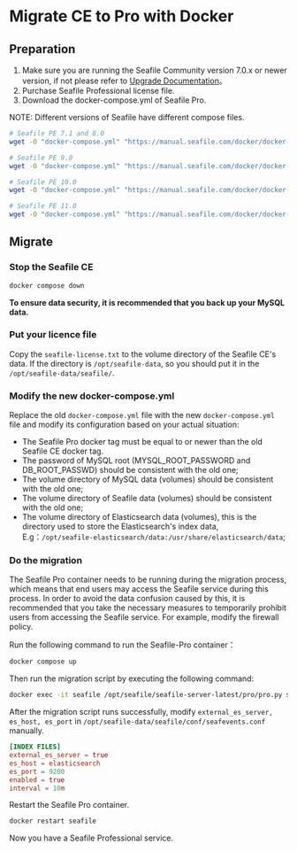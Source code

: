 # Migrate CE to Pro with Docker

## Preparation

1. Make sure you are running the Seafile Community version 7.0.x or newer version, if not please refer to [Upgrade Documentation](../6.3_upgrade_to_7.0.md)。
2. Purchase Seafile Professional license file.
3. Download the docker-compose.yml of Seafile Pro.

NOTE: Different versions of Seafile have different compose files.

```sh
# Seafile PE 7.1 and 8.0
wget -O "docker-compose.yml" "https://manual.seafile.com/docker/docker-compose/pro/7.1_8.0/docker-compose.yml"

# Seafile PE 9.0
wget -O "docker-compose.yml" "https://manual.seafile.com/docker/docker-compose/pro/9.0/docker-compose.yml"

# Seafile PE 10.0
wget -O "docker-compose.yml" "https://manual.seafile.com/docker/docker-compose/pro/10.0/docker-compose.yml"

# Seafile PE 11.0
wget -O "docker-compose.yml" "https://manual.seafile.com/docker/docker-compose/pro/11.0/docker-compose.yml"
```

## Migrate

### Stop the Seafile CE

```sh
docker compose down

```

**To ensure data security, it is recommended that you back up your MySQL data.**

### Put your licence file

Copy the `seafile-license.txt` to the volume directory of the Seafile CE's data. If the directory is `/opt/seafile-data`, so you should put it in the `/opt/seafile-data/seafile/`.

### Modify the new docker-compose.yml

Replace the old `docker-compose.yml` file with the new `docker-compose.yml` file and modify its configuration based on your actual situation:

* The Seafile Pro docker tag must be equal to or newer than the old Seafile CE docker tag.
* The password of MySQL root (MYSQL_ROOT_PASSWORD and DB_ROOT_PASSWD) should be consistent with the old one;
* The volume directory of MySQL data (volumes) should be consistent with the old one;
* The volume directory of Seafile data (volumes) should be consistent with the old one;
* The volume directory of Elasticsearch data (volumes), this is the directory used to store the Elasticsearch's index data, E.g：`/opt/seafile-elasticsearch/data:/usr/share/elasticsearch/data`;

### Do the migration

The Seafile Pro container needs to be running during the migration process, which means that end users may access the Seafile service during this process. In order to avoid the data confusion caused by this, it is recommended that you take the necessary measures to temporarily prohibit users from accessing the Seafile service. For example, modify the firewall policy.

Run the following command to run the Seafile-Pro container：

```sh
docker compose up

```

Then run the migration script by executing the following command:

```sh
docker exec -it seafile /opt/seafile/seafile-server-latest/pro/pro.py setup --migrate

```

After the migration script runs successfully, modify `external_es_server, es_host, es_port` in `/opt/seafile-data/seafile/conf/seafevents.conf` manually.

```conf
[INDEX FILES]
external_es_server = true
es_host = elasticsearch
es_port = 9200
enabled = true
interval = 10m
```

Restart the Seafile Pro container.

```sh
docker restart seafile
```

Now you have a Seafile Professional service.
